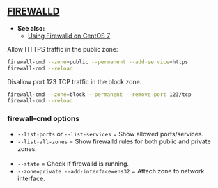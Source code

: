 ## [FIREWALLD](https://firewalld.org/documentation/)

- **See also:**
  - [Using Firewalld on CentOS 7](https://www.digitalocean.com/community/tutorials/how-to-set-up-a-firewall-using-firewalld-on-centos-7)

Allow HTTPS traffic in the public zone:
```bash
firewall-cmd --zone=public --permanent --add-service=https
firewall-cmd --reload
```

Disallow port 123 TCP traffic in the block zone.
```bash
firewall-cmd --zone=block --permanent --remove-port 123/tcp
firewall-cmd --reload
```

### firewall-cmd options

- `--list-ports` or `--list-services` = Show allowed ports/services.
- `--list-all-zones` = Show firewalld rules for both public and private zones.
<br><br>
- `--state` = Check if firewalld is running.
- `--zone=private --add-interface=ens32` = Attach zone to network interface.
